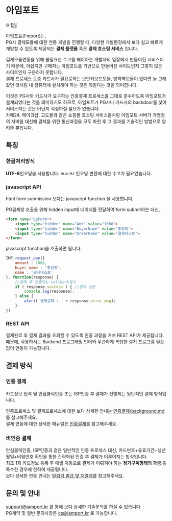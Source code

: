 # 아임포트  

:globe_with_meridians: [EN](/en/README.md)  

아임포트(I'mport)는,  
PG사 결제모듈에 대한 연동 개발을 진행할 때, 다양한 개발환경에서 보다 쉽고 빠르게 개발할 수 있도록 제공되는 **결제 플랫폼** 혹은 **결제 호스팅 서비스** 입니다.  

결제모듈연동을 위해 불필요한 수고를 해야하는 개발자의 입장에서 만들어진 서비스이기 때문에, 아쉽지만 구매자는 아임포트를 기반으로 만들어진 사이트인지 그렇지 않은 사이트인지 구분하지 못합니다.  
결제 프로세스 도중 카드사가 필요로하는 보안키보드모듈, 방화벽모듈이 있다면 늘 그래왔던 것처럼 내 컴퓨터에 설치해야 하는 것은 똑같다는 것을 의미합니다.  

이것은 PG사와 카드사가 요구하는 인증결제 프로세스를 그대로 준수하도록 아임포트가 설계되었다는 것을 의미하기도 하므로, 아임포트가 PG사나 카드사의 backdoor를 찾아 서비스하는 것은 아닌지 걱정하실 필요가 없습니다.  
카페24, 메이크샵, 고도몰과 같은 쇼핑몰 호스팅 서비스들처럼 아임포트 서버가 가맹점의 서버를 대신해 결제를 위한 통신과정을 모두 마친 후 그 결과를 기술적인 방법으로 알려줄 뿐입니다.  

## 특징  
### 한글처리방식  
**UTF-8**인코딩을 사용합니다. euc-kr 인코딩 변환에 대한 수고가 필요없습니다.  

### javascript API
html form submission 보다는 javascript function 을 사용합니다.  

PG결제창 호출을 위해 hidden input에 데이터를 전달하여 form submit하는 대신,

```html
<form name="pgForm">
	<input type="hidden" name="Amt" value="1000">
	<input type="hidden" name="BuyerName" value="홍길동">
	<input type="hidden" name="OrderName" value="결제테스트">
</form>
```

javascript function을 호출하면 됩니다.  

```javascript
IMP.request_pay({
	amount : 1000,
	buyer_name : '홍길동',
	name : '결제테스트'
}, function(response) {
	//결제 후 호출되는 callback함수
	if ( response.success ) { //결제 성공
		console.log(response);
	} else {
		alert('결제실패 : ' + response.error_msg);
	}
})
```

### REST API  
결제완료 후 결제 결과를 조회할 수 있도록 인증 과정을 거쳐 REST API가 제공됩니다. 때문에, 사용하시는 Backend 프로그래밍 언어와 무관하게 복잡한 설치 프로그램 필요없이 연동이 가능합니다.  


## 결제 방식  
### 인증 결제  
카드정보 입력 및 안심클릭인증 또는 ISP인증 후 결제가 진행되는 일반적인 결제 방식입니다.  

인증프로세스 및 결제프로세스에 대한 보다 상세한 안내는 [인증결제/background.md](인증결제/background.md)를 참고해주세요.  
결제 연동에 대한 상세한 매뉴얼은 [인증결제](인증결제/README.md)를 참고해주세요.  

### 비인증 결제  
안심클릭인증, ISP인증과 같은 일반적인 인증 프로세스 대신, 카드번호+유효기간+생년월일+비밀번호 확인을 통한 간략화된 인증 후 결제가 이루어지는 방식입니다.  
최초 1회 카드정보 등록 후 매월 자동으로 결제가 이뤄져야 하는 **정기구독형태의 과금** 등 특수한 경우에 한하여 제공됩니다.  
보다 상세한 연동 안내는 [빌링키 발급 및 재결제](비인증결제/README.md)를 참고해주세요.  

## 문의 및 안내  
support@iamport.kr 를 통해 보다 상세한 기술문의를 하실 수 있습니다.  
PG계약 및 일반 문의사항은 cs@iamport.kr 로 가능합니다.  